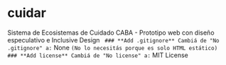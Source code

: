 # cuidar
Sistema de Ecosistemas de Cuidado CABA - Prototipo web con diseño especulativo e Inclusive Design ```  ### **Add .gitignore** Cambiá de "No .gitignore" a: ``` None ``` (No lo necesitás porque es solo HTML estático)  ### **Add license** Cambiá de "No license" a: ``` MIT License
